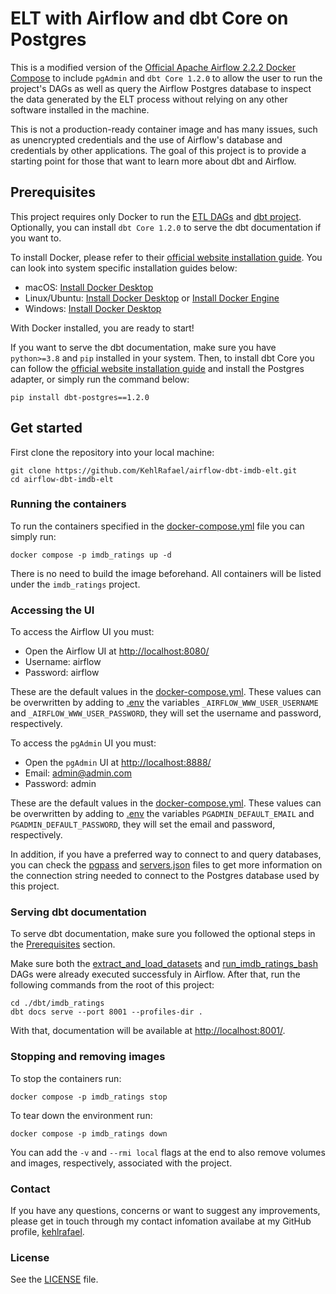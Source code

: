 # ELT with Airflow and dbt Core on Postgres

This is a modified version of the [Official Apache Airflow 2.2.2 Docker Compose](https://airflow.apache.org/docs/apache-airflow/2.2.2/start/docker.html) to include `pgAdmin` and `dbt Core 1.2.0` to allow the user to run the project's DAGs as well as query the Airflow Postgres database to inspect the data generated by the ELT process without relying on any other software installed in the machine.

This is not a production-ready container image and has many issues, such as unencrypted credentials and the use of Airflow's database and credentials by other applications. The goal of this project is to provide a starting point for those that want to learn more about dbt and Airflow.

## Prerequisites
This project requires only Docker to run the [ETL DAGs](dags) and [dbt project](dbt). Optionally, you can install `dbt Core 1.2.0` to serve the dbt documentation if you want to.

To install Docker, please refer to their [official website installation guide](https://docs.docker.com/get-docker/). You can look into system specific installation guides below:
- macOS: [Install Docker Desktop](https://docs.docker.com/desktop/install/mac-install/)
- Linux/Ubuntu: [Install Docker Desktop](https://docs.docker.com/desktop/install/linux-install/) or [Install Docker Engine](https://docs.docker.com/engine/install/)
- Windows: [Install Docker Desktop](https://docs.docker.com/desktop/install/windows-install/)

With Docker installed, you are ready to start!

If you want to serve the dbt documentation, make sure you have `python>=3.8` and `pip` installed in your system. Then, to install dbt Core you can follow the [official website installation guide](https://docs.getdbt.com/docs/core/pip-install) and install the Postgres adapter, or simply run the command below:
```
pip install dbt-postgres==1.2.0
```

## Get started
First clone the repository into your local machine:
```
git clone https://github.com/KehlRafael/airflow-dbt-imdb-elt.git
cd airflow-dbt-imdb-elt
```

### Running the containers
To run the containers specified in the [docker-compose.yml](docker-compose.yml) file you can simply run:
```
docker compose -p imdb_ratings up -d
```
There is no need to build the image beforehand. All containers will be listed under the `imdb_ratings` project.

### Accessing the UI
To access the Airflow UI you must:
- Open the Airflow UI at [http://localhost:8080/](http://localhost:8080/)
- Username: airflow
- Password: airflow

These are the default values in the [docker-compose.yml](docker-compose.yml). These values can be overwritten by adding to [.env](.env) the variables `_AIRFLOW_WWW_USER_USERNAME` and `_AIRFLOW_WWW_USER_PASSWORD`, they will set the username and password, respectively.

To access the `pgAdmin` UI you must:
- Open the `pgAdmin` UI at [http://localhost:8888/](http://localhost:8888/)
- Email: admin@admin.com
- Password: admin

These are the default values in the [docker-compose.yml](docker-compose.yml). These values can be overwritten by adding to [.env](.env) the variables `PGADMIN_DEFAULT_EMAIL` and `PGADMIN_DEFAULT_PASSWORD`, they will set the email and password, respectively.

In addition, if you have a preferred way to connect to and query databases, you can check the [pgpass](pgpass) and [servers.json](servers.json) files to get more information on the connection string needed to connect to the Postgres database used by this project.

### Serving dbt documentation
To serve dbt documentation, make sure you followed the optional steps in the [Prerequisites](#prerequisites) section.

Make sure both the [extract_and_load_datasets](./dags/extract_and_load_datasets.py) and [run_imdb_ratings_bash](./dags/run_imdb_ratings_dbt_bash.py) DAGs were already executed successfuly in Airflow. After that, run the following commands from the root of this project:
```
cd ./dbt/imdb_ratings
dbt docs serve --port 8001 --profiles-dir .
```
With that, documentation will be available at [http://localhost:8001/](http://localhost:8001/).

### Stopping and removing images
To stop the containers run:
```
docker compose -p imdb_ratings stop
```
To tear down the environment run:
```
docker compose -p imdb_ratings down
```
You can add the `-v` and `--rmi local` flags at the end to also remove volumes and images, respectively, associated with the project.

### Contact
If you have any questions, concerns or want to suggest any improvements, please get in touch through my contact infomation availabe at my GitHub profile, [kehlrafael](https://github.com/kehlrafael).

### License
See the [LICENSE](LICENSE) file.
